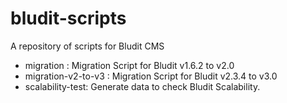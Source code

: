 # bludit-scripts
A repository of scripts for Bludit CMS

* migration : Migration Script for Bludit v1.6.2 to v2.0
* migration-v2-to-v3 : Migration Script for Bludit v2.3.4 to v3.0
* scalability-test: Generate data to check Bludit Scalability.

